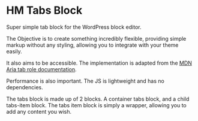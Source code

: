# HM Tabs Block

Super simple tab block for the WordPress block editor.

The Objective is to create something incredibly flexible, providing simple markup without any styling, allowing you to integrate with your theme easily.

It also aims to be accessible. The implementation is adapted from the [MDN Aria tab role documentation](https://developer.mozilla.org/en-US/docs/Web/Accessibility/ARIA/Roles/tab_role).

Performance is also important. The JS is lightweight and has no dependencies.

The tabs block is made up of 2 blocks. A container tabs block, and a child tabs-item block. The tabs item block is simply a wrapper, allowing you to add any content you wish.
